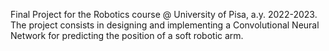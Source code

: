 Final Project for the Robotics course @ University of Pisa, a.y. 2022-2023. The project consists in designing and implementing a Convolutional Neural Network for predicting the position of a soft robotic arm.